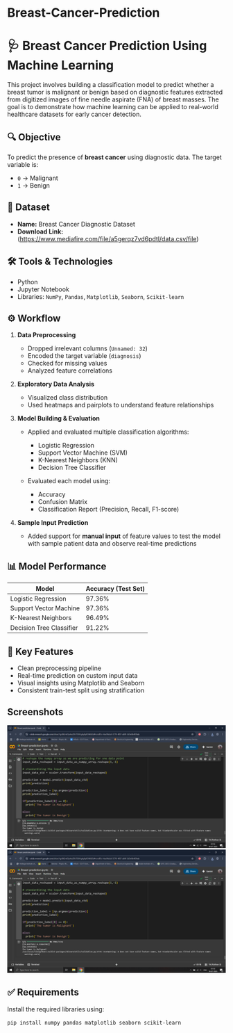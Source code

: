 # Breast-Cancer-Prediction

# 🩺 Breast Cancer Prediction Using Machine Learning

This project involves building a classification model to predict whether a breast tumor is malignant or benign based on diagnostic features extracted from digitized images of fine needle aspirate (FNA) of breast masses. The goal is to demonstrate how machine learning can be applied to real-world healthcare datasets for early cancer detection.

## 🔍 Objective
To predict the presence of **breast cancer** using diagnostic data. The target variable is:
- `0` → Malignant
- `1` → Benign

## 📂 Dataset
- **Name:** Breast Cancer Diagnostic Dataset  
- **Download Link:** (https://www.mediafire.com/file/a5gerqz7vd6pdtl/data.csv/file)

## 🛠️ Tools & Technologies
- Python  
- Jupyter Notebook  
- Libraries: `NumPy`, `Pandas`, `Matplotlib`, `Seaborn`, `Scikit-learn`

## ⚙️ Workflow
1. **Data Preprocessing**
   - Dropped irrelevant columns (`Unnamed: 32`)
   - Encoded the target variable (`diagnosis`)
   - Checked for missing values
   - Analyzed feature correlations

2. **Exploratory Data Analysis**
   - Visualized class distribution
   - Used heatmaps and pairplots to understand feature relationships

3. **Model Building & Evaluation**
   - Applied and evaluated multiple classification algorithms:
     - Logistic Regression
     - Support Vector Machine (SVM)
     - K-Nearest Neighbors (KNN)
     - Decision Tree Classifier

   - Evaluated each model using:
     - Accuracy
     - Confusion Matrix
     - Classification Report (Precision, Recall, F1-score)

4. **Sample Input Prediction**
   - Added support for **manual input** of feature values to test the model with sample patient data and observe real-time predictions

## 📊 Model Performance

| Model                     | Accuracy (Test Set) |
|--------------------------|---------------------|
| Logistic Regression      | 97.36%              |
| Support Vector Machine   | 97.36%              |
| K-Nearest Neighbors      | 96.49%              |
| Decision Tree Classifier | 91.22%              |

## 📌 Key Features
- Clean preprocessing pipeline
- Real-time prediction on custom input data
- Visual insights using Matplotlib and Seaborn
- Consistent train-test split using stratification

## Screenshots 
![Image Alt](https://github.com/upangshu1234/Breast-Cancer-Prediction/blob/a6beb2f2f1b20ee491ad3bf11b8e4f04e07336f4/Screenshot%20(1).png)
![Image Alt](https://github.com/upangshu1234/Breast-Cancer-Prediction/blob/a6beb2f2f1b20ee491ad3bf11b8e4f04e07336f4/Screenshot%20(2).png)

## ✅ Requirements
Install the required libraries using:

```bash
pip install numpy pandas matplotlib seaborn scikit-learn

